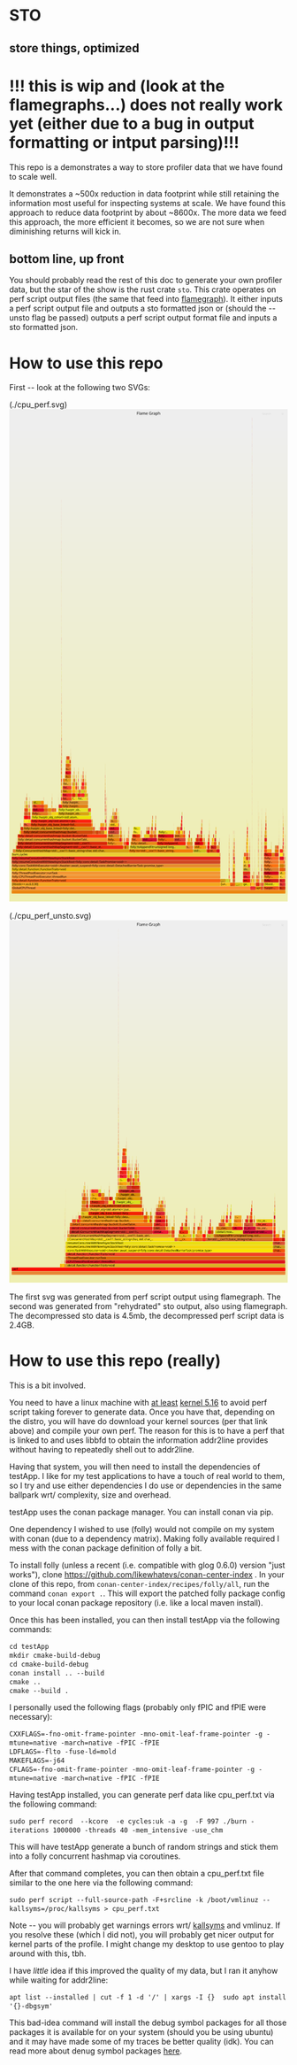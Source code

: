 # STO
## store things, optimized

# !!! this is wip and (look at the flamegraphs...) does not really work yet (either due to a bug in output formatting or intput parsing)!!!

This repo is a demonstrates a way to store profiler data that we have found to scale well.

It demonstrates a ~500x reduction in data footprint while still retaining the 
information most useful for inspecting systems at scale. We have found this approach to reduce data footprint by about
~8600x. The more data we feed this approach, the more efficient it becomes, so we are not sure when diminishing returns
will kick in.

## bottom line, up front

You should probably read the rest of this doc to generate your own profiler data, but the star of the show is 
the rust crate `sto`. This crate operates on perf script output files (the same that feed into 
[flamegraph](https://github.com/brendangregg/FlameGraph)). It either inputs a perf script output file and outputs a sto
formatted json or (should the --unsto flag be passed) outputs a perf script output format file and inputs a sto formatted
json.

# How to use this repo

First -- look at the following two SVGs:

(./cpu_perf.svg)
<img src="./cpu_perf.svg">

(./cpu_perf_unsto.svg)
<img src="./cpu_perf_unsto.svg">

The first svg was generated from perf script output using flamegraph. The second was generated from "rehydrated"
sto output, also using flamegraph. The decompressed sto data is 4.5mb, the decompressed perf script data is 
2.4GB. 

# How to use this repo (really)

This is a bit involved.

You need to have a linux machine with [at least]((https://github.com/flamegraph-rs/flamegraph/issues/74)) [kernel 5.16](https://michcioperz.com/post/slow-perf-script/) to avoid
perf script taking forever to generate data. Once you have that, depending on the distro, you will have do download
your kernel sources (per that link above) and compile your own perf. The reason for this is to have a perf that is
linked to and uses libbfd to obtain the information addr2line provides without having to repeatedly shell out to 
addr2line.

Having that system, you will then need to install the dependencies of testApp. I like for my test applications to
have a touch of real world to them, so I try and use either dependencies I do use or dependencies in the same
ballpark wrt/ complexity, size and overhead.

testApp uses the conan package manager. You can install conan via pip.

One dependency I wished to use (folly) would not compile on my system with conan (due to a dependency matrix).
Making folly available required I mess with the conan package definition of folly a bit.

To install folly (unless a recent (i.e. compatible with glog 0.6.0) version "just works"), clone
https://github.com/likewhatevs/conan-center-index . In your clone of this repo, from 
`conan-center-index/recipes/folly/all`, run the command `conan export .`. This will export the patched folly
package config to your local conan package repository (i.e. like a local maven install).

Once this has been installed, you can then install testApp via the following commands:
```
cd testApp
mkdir cmake-build-debug
cd cmake-build-debug
conan install .. --build
cmake ..
cmake --build .
```

I personally used the following flags (probably only fPIC and fPIE were necessary):
```
CXXFLAGS=-fno-omit-frame-pointer -mno-omit-leaf-frame-pointer -g -mtune=native -march=native -fPIC -fPIE
LDFLAGS=-flto -fuse-ld=mold
MAKEFLAGS=-j64
CFLAGS=-fno-omit-frame-pointer -mno-omit-leaf-frame-pointer -g -mtune=native -march=native -fPIC -fPIE
```

Having testApp installed, you can generate perf data like cpu_perf.txt via the following command:
```
sudo perf record  --kcore  -e cycles:uk -a -g  -F 997 ./burn -iterations 1000000 -threads 40 -mem_intensive -use_chm
```

This will have testApp generate a bunch of random strings and stick them into a folly concurrent hashmap via
coroutines.

After that command completes, you can then obtain a cpu_perf.txt file similar to the one here via the following command:
```
sudo perf script --full-source-path -F+srcline -k /boot/vmlinuz --kallsyms=/proc/kallsyms > cpu_perf.txt
```

Note -- you will probably get warnings errors wrt/ [kallsyms](https://askubuntu.com/questions/307221/how-to-get-the-address-with-proc-kallsyms) and vmlinuz. If you resolve these (which I did not),
you will probably get nicer output for kernel parts of the profile. I might change my desktop to use gentoo to play 
around with this, tbh.

I have *little* idea if this improved the quality of my data, but I ran it anyhow while waiting for addr2line:
```
apt list --installed | cut -f 1 -d '/' | xargs -I {}  sudo apt install '{}-dbgsym'
```

This bad-idea command will install the debug symbol packages for all those packages it is available 
for on your system (should you be using ubuntu) and it may have made some of my traces be better quality (idk).
You can read more about denug symbol packages [here](https://wiki.ubuntu.com/Debug%20Symbol%20Packages).